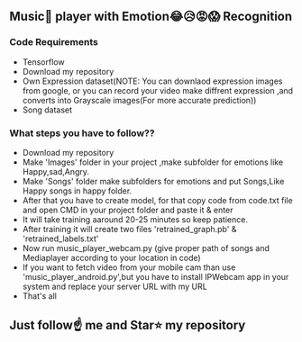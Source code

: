 ##  Music🎵 player with Emotion😂😥😡😱 Recognition

### Code Requirements
- Tensorflow
- Download my repository
- Own Expression dataset(NOTE: You can downlaod expression images from google, or you can record your video make diffrent expression ,and
  converts into Grayscale images(For more accurate prediction))
- Song dataset


### What steps you have to follow??
- Download my repository 
- Make 'Images' folder in your project ,make subfolder for emotions like Happy,sad,Angry.
- Make 'Songs' folder make subfolders for emotions and put Songs,Like Happy songs in happy folder.
- After that you have to create model, for that copy code from code.txt file and open CMD in your project folder and paste it & enter
- It will take training aaround 20-25 minutes so keep patience.
- After training it will create two files 'retrained_graph.pb' & 'retrained_labels.txt'
- Now run music_player_webcam.py (give proper path of songs and Mediaplayer according to your location in code)
- If you want to fetch video from your mobile cam than use 'music_player_android.py',but you have to install IPWebcam app in your system
  and replace your server URL with my URL
- That's all 

## Just follow☝️ me and Star⭐ my repository 
